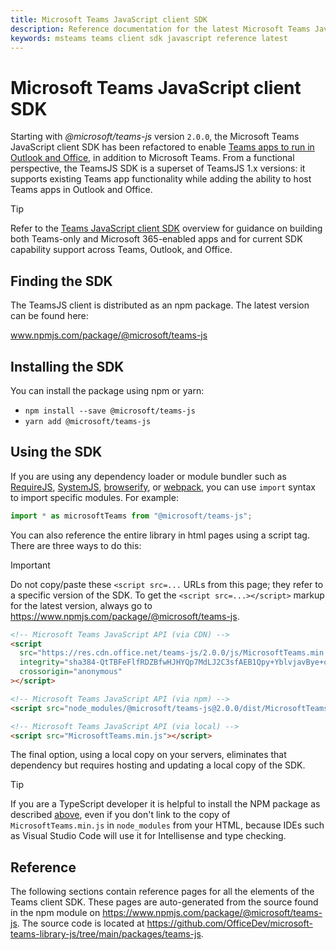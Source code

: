 ```yaml
---
title: Microsoft Teams JavaScript client SDK
description: Reference documentation for the latest Microsoft Teams JavaScript client SDK
keywords: msteams teams client sdk javascript reference latest
---
```

# Microsoft Teams JavaScript client SDK

Starting with *@microsoft/teams-js* version `2.0.0`, the Microsoft Teams JavaScript client SDK has been refactored to enable [Teams apps to run in Outlook and Office](/microsoftteams/platform/m365-apps/overview), in addition to Microsoft Teams. From a functional perspective, the TeamsJS SDK is a superset of TeamsJS 1.x versions: it supports existing Teams app functionality while adding the ability to host Teams apps in Outlook and Office.

> [!TIP]
> Refer to the [Teams JavaScript client SDK](/microsoftteams/platform/tabs/how-to/using-teams-client-sdk) overview for guidance on building both Teams-only and Microsoft 365-enabled apps and for current SDK capability support across Teams, Outlook, and Office.

## Finding the SDK

The TeamsJS client is distributed as an npm package. The latest version can be found here:

www.npmjs.com/package/@microsoft/teams-js

## Installing the SDK

You can install the package using npm or yarn:

* `npm install --save @microsoft/teams-js`
* `yarn add @microsoft/teams-js`

## Using the SDK

If you are using any dependency loader or module bundler such as [RequireJS](http://requirejs.org/), [SystemJS](https://github.com/systemjs/systemjs), [browserify](http://browserify.org/), or [webpack](https://webpack.github.io/), you can use `import` syntax to import specific modules. For example:

```typescript
import * as microsoftTeams from "@microsoft/teams-js";
```

You can also reference the entire library in html pages using a script tag.  There are three ways to do this:

> [!IMPORTANT]
> Do not copy/paste these `<script src=...` URLs from this page; they refer to a specific version of the SDK. To get the `<script src=...></script>` markup for the latest version, always go to https://www.npmjs.com/package/@microsoft/teams-js.

```html
<!-- Microsoft Teams JavaScript API (via CDN) -->
<script
  src="https://res.cdn.office.net/teams-js/2.0.0/js/MicrosoftTeams.min.js"
  integrity="sha384-QtTBFeFlfRDZBfwHJHYQp7MdLJ2C3sfAEB1Qpy+YblvjavBye+q87TELpTnvlXw4"
  crossorigin="anonymous"
></script>

<!-- Microsoft Teams JavaScript API (via npm) -->
<script src="node_modules/@microsoft/teams-js@2.0.0/dist/MicrosoftTeams.min.js"></script>

<!-- Microsoft Teams JavaScript API (via local) -->
<script src="MicrosoftTeams.min.js"></script>
```

The final option, using a local copy on your servers, eliminates that dependency but requires hosting and updating a local copy of the SDK.

> [!TIP]
> If you are a TypeScript developer it is helpful to install the NPM package as described [above](#installing-the-sdk), even if you don't link to the copy of `MicrosoftTeams.min.js` in `node_modules` from your HTML, because IDEs such as Visual Studio Code will use it for Intellisense and type checking.

## Reference

The following sections contain reference pages for all the elements of the Teams client SDK. These pages are auto-generated from the source found in the npm module on https://www.npmjs.com/package/@microsoft/teams-js. The source code is located at https://github.com/OfficeDev/microsoft-teams-library-js/tree/main/packages/teams-js.
